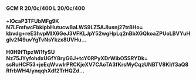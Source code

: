 #### GCM R 20/0c/400 L 20/0c/400
**+lOcaP3TFUbMFg9K**<br/>**N7LFmfwcFbkipbHutucw8aLWS9LZ5AJlusnj27tr8Ho=**<br/>**kbvdg+reE3hvpMlX6GeJ3VFKLJpY52wgHpLq2nBbXGQkoaZPUoLBVYuHgIv2f49uvYgTvNsYkzx8UVHu...**<br/><br/>
**H0H9fTtpzWi1fySU**<br/>**Nz75JYyfohdxUGfY8ryG6J+tcY0RPyXDrWibO5SRYDk=**<br/>**ssRuHCF53+jeEqWvwlrPRCKjeXV7CAoTA3fKrsMyCqzUNBTV8KI/f3aQ8RfrbWH4/ynqqhXdf2TrHQZd...**